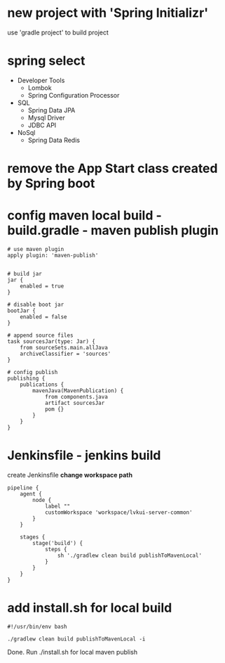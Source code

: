 # new project with 'Spring Initializr'

use 'gradle project' to build project


# spring select

* Developer Tools 
    * Lombok
    * Spring Configuration Processor
* SQL
    * Spring Data JPA
    * Mysql Driver
    * JDBC API
* NoSql
    * Spring Data Redis


# remove the App Start class created by Spring boot

# config maven local build - build.gradle - maven publish plugin 


```
# use maven plugin
apply plugin: 'maven-publish'


# build jar
jar {
    enabled = true
}

# disable boot jar
bootJar {
    enabled = false
}

# append source files
task sourcesJar(type: Jar) {
    from sourceSets.main.allJava
    archiveClassifier = 'sources'
}

# config publish
publishing {
    publications {
        mavenJava(MavenPublication) {
            from components.java
            artifact sourcesJar
            pom {}
        }
    }
}

```


    
# Jenkinsfile - jenkins build

create Jenkinsfile
**change workspace path**

```
pipeline {
    agent {
        node {
            label ""
            customWorkspace 'workspace/lvkui-server-common'
        }
    }

    stages {
        stage('build') {
            steps {
                sh './gradlew clean build publishToMavenLocal'
            }
        }
    }
}
```

# add install.sh for local build

```
#!/usr/bin/env bash

./gradlew clean build publishToMavenLocal -i
```


Done.
Run ./install.sh for local maven publish

